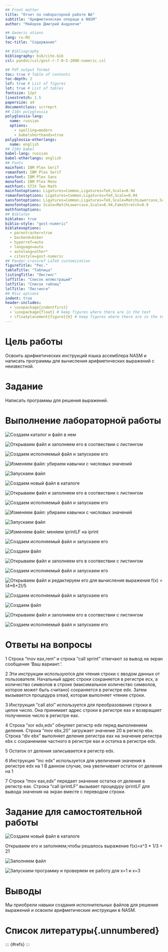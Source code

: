 ```yaml
---
## Front matter
title: "Отчет по лабораторной работе №6"
subtitle: "Арифметические операци в NASM"
author: "Майоров Дмитрий Андреечи"

## Generic otions
lang: ru-RU
toc-title: "Содержание"

## Bibliography
bibliography: bib/cite.bib
csl: pandoc/csl/gost-r-7-0-5-2008-numeric.csl

## Pdf output format
toc: true # Table of contents
toc-depth: 2
lof: true # List of figures
lot: true # List of tables
fontsize: 12pt
linestretch: 1.5
papersize: a4
documentclass: scrreprt
## I18n polyglossia
polyglossia-lang:
  name: russian
  options:
	- spelling=modern
	- babelshorthands=true
polyglossia-otherlangs:
  name: english
## I18n babel
babel-lang: russian
babel-otherlangs: english
## Fonts
mainfont: IBM Plex Serif
romanfont: IBM Plex Serif
sansfont: IBM Plex Sans
monofont: IBM Plex Mono
mathfont: STIX Two Math
mainfontoptions: Ligatures=Common,Ligatures=TeX,Scale=0.94
romanfontoptions: Ligatures=Common,Ligatures=TeX,Scale=0.94
sansfontoptions: Ligatures=Common,Ligatures=TeX,Scale=MatchLowercase,Scale=0.94
monofontoptions: Scale=MatchLowercase,Scale=0.94,FakeStretch=0.9
mathfontoptions:
## Biblatex
biblatex: true
biblio-style: "gost-numeric"
biblatexoptions:
  - parentracker=true
  - backend=biber
  - hyperref=auto
  - language=auto
  - autolang=other*
  - citestyle=gost-numeric
## Pandoc-crossref LaTeX customization
figureTitle: "Рис."
tableTitle: "Таблица"
listingTitle: "Листинг"
lofTitle: "Список иллюстраций"
lotTitle: "Список таблиц"
lolTitle: "Листинги"
## Misc options
indent: true
header-includes:
  - \usepackage{indentfirst}
  - \usepackage{float} # keep figures where there are in the text
  - \floatplacement{figure}{H} # keep figures where there are in the text
---
```


# Цель работы

Освоить арифметических инструкций языка ассемблера NASM и написать программы для вычисления арифметических выражений с неизвестной.

# Задание

Написать программы для решения выражений.


# Выполнение лабораторной работы



![Создаем каталог и файл в нем](image/01.png)

![Открываем файл и заполняем его в соотвествии с листингом](image/02.png)

![Создаем исполняемый файл и запускаем его](image/03.png)

![Изменяем файл: убираем кавычки с числовых значений](image/04.png)

![Запускаем файл](image/05.png)

![Создаем новый файл в каталоге](image/06.png)

![Открываем файл и заполняем его в соотвествии с листингом](image/07.png)

![Создаем исполняемый файл и запускаем его](image/08.png)

![Изменяем файл: убираем кавычки с числовых значений](image/09.png)

![Запускаем файл](image/10.png)

![Изменяем файл: меняем iprintLF на iprint](image/11.png)

![Создаем исполняемый файл и запускаем его](image/12.png)

![Создаем файл](image/13.png)

![Открываем файл и заполняем его в соотвествии с листингом](image/14.png)

![Создаем исполняемый файл и запускаем его](image/15.png)

![Открываем файл и редактируем его для вычисления выражения f(x) = (4*6+2)/5 ](image/16.png)

![Создаем исполняемый файл и запускаем его](image/17.png)

![Создаем файл](image/18.png)

![Открываем файл и заполняем его в соотвествии с листингом](image/19.png)

![Создаем исполняемый файл и запускаем его](image/20.png)

# Ответы на вопросы

1 Строка “mov eax,rem” и строка “call sprint” отвечают за вывод на экран сообщения ‘Ваш вариант:’.

2 Эти инструкции используются для чтения строки с вводом данных от пользователя. Начальный адрес строки сохраняется в регистре ecx, а количество символов в строке (максимальное количество символов, которое может быть считано) сохраняется в регистре edx. Затем вызывается процедура sread, которая выполняет чтение строки.

3 Инструкция “call atoi” используется для преобразования строки в целое число. Она принимает адрес строки в регистре eax и возвращает полученное число в регистре eax.

4 Строка “xor edx,edx” обнуляет регистр edx перед выполнением деления. Строка “mov ebx,20” загружает значение 20 в регистр ebx. Строка “div ebx” выполняет деление регистра eax на значение регистра ebx с сохранением частного в регистре eax и остатка в регистре edx.

5 Остаток от деления записывается в регистр edx.

6 Инструкция “inc edx” используется для увеличения значения в регистре edx на 1 В данном случае, она увеличивает остаток от деления на 1 

7 Строка “mov eax,edx” передает значение остатка от деления в регистр eax. Строка “call iprintLF” вызывает процедуру iprintLF для вывода значения на экран вместе с переводом строки.

# Задание для самостоятельной работы

![Создаем новый файл в каталоге](image/21.png)

Открываем его и заполняем,чтобы решалось выражение f(x)=x^3 * 1/3 + 21

![Заполняем файл](image/22.png)

![Запускаем программу и проверяем ее работу для x=1 и x=3](image/23.png)


# Выводы

Мы приобрели навыки создания исполнительных файлов для решения выражений и освоили арифметические инструкции в NASM.

# Список литературы{.unnumbered}

::: {#refs}
:::
